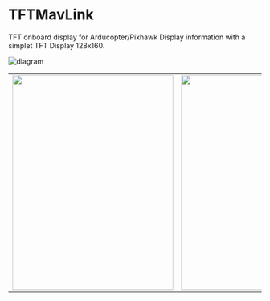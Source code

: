 # TFTMavLink
TFT  onboard display for Arducopter/Pixhawk 
Display information with a simplet TFT Display 128x160.  

![diagram](https://github.com/dpsoftware/TFTMavLink/blob/master/doc/images/Diagram.png)

<table width="500px" height="100%" border="0">
<tr>
 <td>
  <img src="https://github.com/dpsoftware/TFTMavLink/blob/master/doc/images/IMG_2.jpg" width="320" height="427">
 </td>
 <td>
  <img src="https://github.com/dpsoftware/TFTMavLink/blob/master/doc/images/IMG_3.jpg" width="320" height="427">
 </td>
 <td>
  <img src="https://github.com/dpsoftware/TFTMavLink/blob/master/doc/images/IMG_4.jpg" width="320" height="427">
 </td>
</tr>
</table>

<table width="500px" height="100%" border="0">
<tr>
 <td>
  <img src="https://github.com/dpsoftware/TFTMavLink/blob/master/doc/images/IMG_5.jpg" width="320" height="427">
 </td>
 <td>
  <img src="https://github.com/dpsoftware/TFTMavLink/blob/master/doc/images/IMG_6.jpg" width="320" height="427">
 </td>

</tr>
</table>
